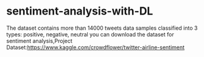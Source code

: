 # sentiment-analysis-with-DL

The dataset contains more than 14000 tweets data samples classified into 3 types: positive, negative, neutral
you can download the dataset for sentiment analysis,Project Dataset:https://www.kaggle.com/crowdflower/twitter-airline-sentiment
